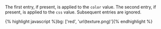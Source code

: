 <p class="b20" markdown="1">
The first entry, if present, is applied to the <code>color</code> value. The second entry, if present, is applied to the <code>css</code> value. Subsequent entries are ignored.
</p>
{% highlight javascript %}bg: ['red', 'url(texture.png)']{% endhighlight %}